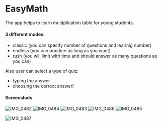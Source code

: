# EasyMath

The app helps to learn multiplication table for young students.

#### 3 different modes:
- classic (you can specify number of questions and learinig number)
- endless (you can practice as long as you want)
- rush (you will limit with time and should answer as many questions as you can)

Also user can select a type of quiz:
 - typing the answer
 - choosing the correct answer!

#### Screenshots

![IMG_0482](https://user-images.githubusercontent.com/32869814/188381330-e15a56d7-d359-4005-8534-290790ff5274.PNG)
![IMG_0484](https://user-images.githubusercontent.com/32869814/188381324-92d131e3-5840-40f1-9737-2fa2beb06189.PNG)
![IMG_0483](https://user-images.githubusercontent.com/32869814/188381326-565660e5-87fe-40e9-819b-ba3f727a18a5.PNG)
![IMG_0486](https://user-images.githubusercontent.com/32869814/188381316-aca0ffdc-61eb-4329-9859-c0beac815265.PNG)
![IMG_0485](https://user-images.githubusercontent.com/32869814/188381319-1c42dc0c-c360-44b5-aec6-9e03aeeac1c9.PNG)

![IMG_0487](https://user-images.githubusercontent.com/32869814/188381294-426188c0-951d-4c14-be18-faa3e2878ae4.PNG)
